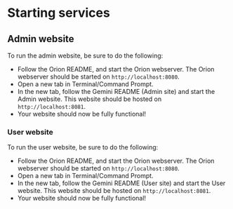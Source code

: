 # Starting services

## Admin website

To run the admin website, be sure to do the following:
- Follow the Orion README, and start the Orion webserver. The Orion webserver should be started on `http://localhost:8080`.
- Open a new tab in Terminal/Command Prompt.
- In the new tab, follow the Gemini README (Admin site) and start the Admin website. This website should be hosted on `http://localhost:8081`.
- Your website should now be fully functional!

### User website

To run the user website, be sure to do the following:
- Follow the Orion README, and start the Orion webserver. The Orion webserver should be started on `http://localhost:8080`.
- Open a new tab in Terminal/Command Prompt.
- In the new tab, follow the Gemini README (User site) and start the User website. This website should be hosted on `http://localhost:8081`.
- Your website should now be fully functional!